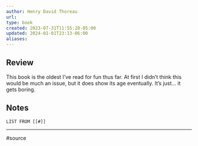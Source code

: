 ```yaml
---
author: Henry David Thoreau
url: 
type: book
created: 2023-07-31T11:55:28-05:00
updated: 2024-01-01T23:13-06:00
aliases: 
---
```

## Review
This book is the oldest I’ve read for fun thus far. At first I didn’t think this would be much an issue, but it does show its age eventually. It’s just... it gets boring.

## Notes
```dataview
LIST FROM [[#]]
```

---
#source 